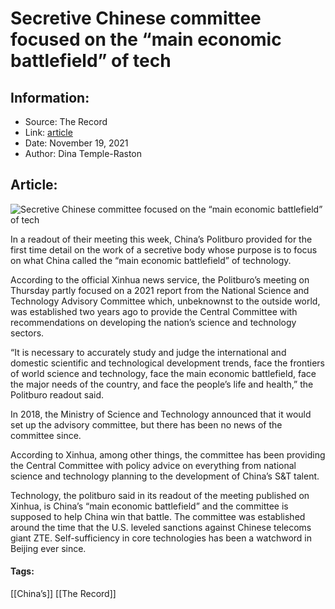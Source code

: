 # Secretive Chinese committee focused on the “main economic battlefield” of tech
### 

## Information:
+ Source: The Record
+ Link: [article](https://therecord.media/secretive-chinese-committee-focused-on-the-main-economic-battlefield-of-tech/)
+ Date: November 19, 2021
+ Author: Dina Temple-Raston


## Article:
![Secretive Chinese committee focused on the “main economic battlefield” of tech](https://therecord.media/wp-content/uploads/2021/11/wu-yi-GGCP6vshpPY-unsplash-1-1.jpg)

In a readout of their meeting this week, China’s Politburo provided for the first time detail on the work of a secretive body whose purpose is to focus on what China called the “main economic battlefield” of technology.


According to the official Xinhua news service, the Politburo’s meeting on Thursday partly focused on a 2021 report from the National Science and Technology Advisory Committee which, unbeknownst to the outside world, was established two years ago to provide the Central Committee with recommendations on developing the nation’s science and technology sectors. 


“It is necessary to accurately study and judge the international and domestic scientific and technological development trends, face the frontiers of world science and technology, face the main economic battlefield, face the major needs of the country, and face the people’s life and health,” the Politburo readout said. 


In 2018, the Ministry of Science and Technology announced that it would set up the advisory committee, but there has been no news of the committee since. 


According to Xinhua, among other things, the committee has been providing the Central Committee with policy advice on everything from national science and technology planning to the development of China’s S&T talent.


Technology, the politburo said in its readout of the meeting published on Xinhua, is China’s “main economic battlefield” and the committee is supposed to help China win that battle. The committee was established around the time that the U.S. leveled sanctions against Chinese telecoms giant ZTE. Self-sufficiency in core technologies has been a watchword in Beijing ever since.





#### Tags:
[[China’s]] [[The Record]]

